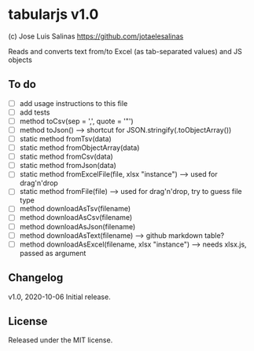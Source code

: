 # tabularjs v1.0

(c) Jose Luis Salinas <https://github.com/jotaelesalinas>

Reads and converts text from/to Excel (as tab-separated values) and JS objects

## To do

- [ ] add usage instructions to this file
- [ ] add tests
- [ ] method toCsv(sep = ',', quote = '"')
- [ ] method toJson() --> shortcut for JSON.stringify(<tabular object>.toObjectArray())
- [ ] static method fromTsv(data)
- [ ] static method fromObjectArray(data)
- [ ] static method fromCsv(data)
- [ ] static method fromJson(data)
- [ ] static method fromExcelFile(file, xlsx "instance") --> used for drag'n'drop
- [ ] static method fromFile(file) --> used for drag'n'drop, try to guess file type
- [ ] method downloadAsTsv(filename)
- [ ] method downloadAsCsv(filename)
- [ ] method downloadAsJson(filename)
- [ ] method downloadAsText(filename) --> github markdown table?
- [ ] method downloadAsExcel(filename, xlsx "instance") --> needs xlsx.js, passed as argument

## Changelog

v1.0, 2020-10-06
Initial release.

## License

Released under the MIT license.
